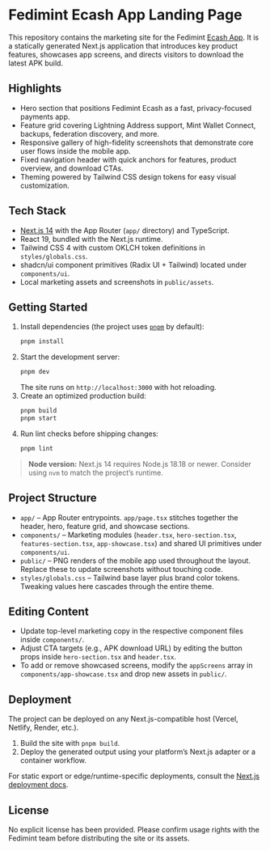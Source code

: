# Fedimint Ecash App Landing Page

This repository contains the marketing site for the Fedimint [Ecash App](https://github.com/fedimint/ecash-app). It is a statically generated Next.js application that introduces key product features, showcases app screens, and directs visitors to download the latest APK build.

## Highlights

- Hero section that positions Fedimint Ecash as a fast, privacy-focused payments app.
- Feature grid covering Lightning Address support, Mint Wallet Connect, backups, federation discovery, and more.
- Responsive gallery of high-fidelity screenshots that demonstrate core user flows inside the mobile app.
- Fixed navigation header with quick anchors for features, product overview, and download CTAs.
- Theming powered by Tailwind CSS design tokens for easy visual customization.

## Tech Stack

- [Next.js 14](https://nextjs.org/) with the App Router (`app/` directory) and TypeScript.
- React 19, bundled with the Next.js runtime.
- Tailwind CSS 4 with custom OKLCH token definitions in `styles/globals.css`.
- shadcn/ui component primitives (Radix UI + Tailwind) located under `components/ui`.
- Local marketing assets and screenshots in `public/assets`.

## Getting Started

1. Install dependencies (the project uses [`pnpm`](https://pnpm.io/) by default):
   ```bash
   pnpm install
   ```
2. Start the development server:
   ```bash
   pnpm dev
   ```
   The site runs on `http://localhost:3000` with hot reloading.
3. Create an optimized production build:
   ```bash
   pnpm build
   pnpm start
   ```
4. Run lint checks before shipping changes:
   ```bash
   pnpm lint
   ```

> **Node version:** Next.js 14 requires Node.js 18.18 or newer. Consider using `nvm` to match the project’s runtime.

## Project Structure

- `app/` – App Router entrypoints. `app/page.tsx` stitches together the header, hero, feature grid, and showcase sections.
- `components/` – Marketing modules (`header.tsx`, `hero-section.tsx`, `features-section.tsx`, `app-showcase.tsx`) and shared UI primitives under `components/ui`.
- `public/` – PNG renders of the mobile app used throughout the layout. Replace these to update screenshots without touching code.
- `styles/globals.css` – Tailwind base layer plus brand color tokens. Tweaking values here cascades through the entire theme.

## Editing Content

- Update top-level marketing copy in the respective component files inside `components/`.
- Adjust CTA targets (e.g., APK download URL) by editing the button props inside `hero-section.tsx` and `header.tsx`.
- To add or remove showcased screens, modify the `appScreens` array in `components/app-showcase.tsx` and drop new assets in `public/`.

## Deployment

The project can be deployed on any Next.js-compatible host (Vercel, Netlify, Render, etc.).

1. Build the site with `pnpm build`.
2. Deploy the generated output using your platform’s Next.js adapter or a container workflow.

For static export or edge/runtime-specific deployments, consult the [Next.js deployment docs](https://nextjs.org/docs/app/building-your-application/deploying).

## License

No explicit license has been provided. Please confirm usage rights with the Fedimint team before distributing the site or its assets.
